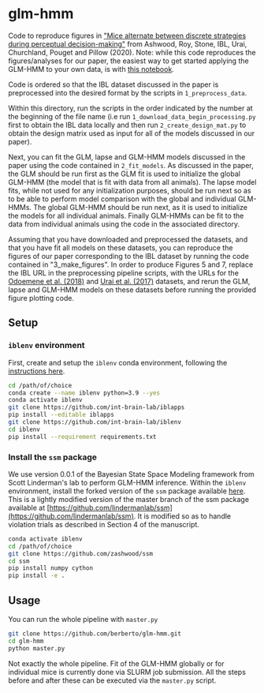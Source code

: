 # glm-hmm

Code to reproduce figures in ["Mice alternate between discrete strategies during perceptual decision-making"][manuscript] from Ashwood, Roy, Stone, IBL, Urai, Churchland, Pouget and Pillow (2020).  Note: while this code reproduces the figures/analyses for our paper, the easiest way to get started applying the GLM-HMM to your own data, is with [this notebook](https://github.com/zashwood/ssm/blob/master/notebooks/2b%20Input%20Driven%20Observations%20(GLM-HMM).ipynb). 

Code is ordered so that the IBL dataset discussed in the paper is preprocessed into the desired format by the scripts in `1_preprocess_data`. 

Within this directory, run the scripts in the order indicated by the number at the beginning of the file name (i.e run `1_download_data_begin_processing.py` first to obtain the IBL data locally and then run `2_create_design_mat.py` to obtain the design matrix used as input for all of the models discussed in our paper).

Next, you can fit the GLM, lapse and GLM-HMM models discussed in the paper using the code contained in `2_fit_models`.
As discussed in the paper, the GLM should be run first as the GLM fit is used to initialize the global GLM-HMM (the model that is fit with data from all animals).
The lapse model fits, while not used for any initialization purposes, should be run next so as to be able to perform model comparison with the global and individual GLM-HMMs.
The global GLM-HMM should be run next, as it is used to initialize the models for all individual animals.
Finally GLM-HMMs can be fit to the data from individual animals using the code in the associated directory.
          
Assuming that you have downloaded and preprocessed the datasets, and that you have fit all models on these datasets,  you can reproduce the figures of our paper corresponding to the IBL dataset by running the code contained in "3_make_figures".
In order to produce Figures 5 and 7, replace the IBL URL in the preprocessing pipeline scripts, with the URLs for the [Odoemene et al. (2018)](https://doi.org/10.14224/1.38944) and [Urai et al. (2017)](https://doi.org/10.6084/m9.figshare.4300043) datasets, and rerun the GLM, lapse and GLM-HMM models on these datasets before running the provided figure plotting code.

## Setup

### `iblenv` environment

First, create and setup the `iblenv` conda environment, following the [instructions here](https://github.com/int-brain-lab/iblenv).
```bash
cd /path/of/choice
conda create --name iblenv python=3.9 --yes
conda activate iblenv
git clone https://github.com/int-brain-lab/iblapps
pip install --editable iblapps
git clone https://github.com/int-brain-lab/iblenv
cd iblenv
pip install --requirement requirements.txt
```

### Install the `ssm` package

We use version 0.0.1 of the Bayesian State Space Modeling framework from Scott Linderman's lab to perform GLM-HMM inference. Within the `iblenv` environment, install the forked version of the `ssm` package available [here](https://github.com/zashwood/ssm).  This is a lightly modified version of the master branch of the ssm package available at [https://github.com/lindermanlab/ssm](https://github.com/lindermanlab/ssm). It is modified so as to handle violation trials as described in Section 4 of the manuscript. 
    
```bash
conda activate iblenv
cd /path/of/choice
git clone https://github.com/zashwood/ssm
cd ssm
pip install numpy cython
pip install -e .
```

## Usage

You can run the whole pipeline with `master.py` 

```bash
git clone https://github.com/berberto/glm-hmm.git
cd glm-hmm
python master.py
```

Not exactly the whole pipeline. Fit of the GLM-HMM globally or for individual mice is currently done via SLURM job submission. All the steps before and after these can be executed via the `master.py` script.


[manuscript]: https://www.biorxiv.org/content/10.1101/2020.10.19.346353v4.full.pdf